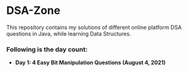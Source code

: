 # DSA-Zone

This repository contains my solutions of different online platform DSA questions in Java, while learning Data Structures.
<p> <h3><strong>Following is the day count:<strong></h3>

<ul>

<li>Day 1: 4 Easy Bit Manipulation Questions	(August 4, 2021)</li>

</ul>
